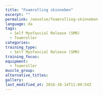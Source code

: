 ```yaml
---
title: "Foamrolling skinneben"
excerpt: ""
permalink: /oevelse/foamrolling-skinneben
language: da
tags:
  - Self Myofascial Release (SMR)
  - foamroller
categories:
training_type: 
  - Self Myofascial Release (SMR)
training_focus: 
equipment:
  - foamroller
muscle_group:
alternative_titles:
gallery:
last_modified_at: 2016-10-14T11:09:54Z
---
```



